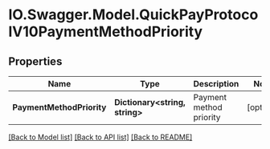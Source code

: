 # IO.Swagger.Model.QuickPayProtocolV10PaymentMethodPriority
## Properties

Name | Type | Description | Notes
------------ | ------------- | ------------- | -------------
**PaymentMethodPriority** | **Dictionary&lt;string, string&gt;** | Payment method priority | [optional] 

[[Back to Model list]](../README.md#documentation-for-models) [[Back to API list]](../README.md#documentation-for-api-endpoints) [[Back to README]](../README.md)

